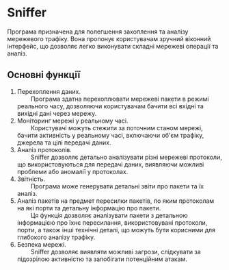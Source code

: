 # Sniffer
Програма призначена  для полегшення захоплення та аналізу мережевого трафіку. Вона пропонує користувачам зручний віконний інтерфейс, що дозволяє легко виконувати складні мережеві операції та аналіз.
## Основні функції
1. Перехоплення даних.\
$~~~~~~~~$Програма здатна перехоплювати мережеві пакети в режимі реального часу, дозволяючи користувачам бачити всі вхідні та вихідні дані через мережу.
2. Моніторинг мережі у реальному часі.\
$~~~~~~~~$Користувачі можуть стежити за поточним станом мережі, бачити активність у реальному часі, включаючи об'єм трафіку, джерела та цілі передачі даних.
3. Аналіз протоколів.\
$~~~~~~~~$Sniffer дозволяє детально аналізувати різні мережеві протоколи, що використовуються для передачі даних, виявляючи можливі проблеми або аномалії у протоколах.
4. Звітність.\
$~~~~~~~~$Програма може генерувати детальні звіти про пакети та їх аналіз.
5. Аналіз пакетів на предмет пересилки пакетів, по яким протоколам на які порти та детальну інформацію про пакети.\
$~~~~~~~~$Ця функція дозволяє аналізувати пакети з детальною інформацією про їхнє пересилання, використовувані протоколи, порти, а також інші технічні деталі, що можуть бути корисними для глибокого аналізу трафіку.
6. Безпека мережі.\
$~~~~~~~~$Sniffer дозволяє виявляти можливі загрози, слідкувати за підозрілою активністю та запобігати потенційним атакам.  
